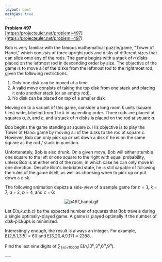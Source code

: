 ```yaml
---
layout: post
mathjax: true
---
```

**Problem 497**  
[https://projecteuler.net/problem=497](https://projecteuler.net/problem=497)

<p>Bob is very familiar with the famous mathematical puzzle/game, "Tower of Hanoi," which consists of three upright rods and disks of different sizes that can slide onto any of the rods. The game begins with a stack of <var>n</var> disks placed on the leftmost rod in descending order by size. The objective of the game is to move all of the disks from the leftmost rod to the rightmost rod, given the following restrictions:</p>

<ol><li>Only one disk can be moved at a time.</li>
<li>A valid move consists of taking the top disk from one stack and placing it onto another stack (or an empty rod).</li>
<li>No disk can be placed on top of a smaller disk.</li>
</ol><p>Moving on to a variant of this game, consider a long room <var>k</var> units (square tiles) wide, labeled from 1 to <var>k</var> in ascending order. Three rods are placed at squares <var>a</var>, <var>b</var>, and <var>c</var>, and a stack of <var>n</var> disks is placed on the rod at square <var>a</var>.</p>

<p>Bob begins the game standing at square <var>b</var>. His objective is to play the Tower of Hanoi game by moving all of the disks to the rod at square <var>c</var>. However, Bob can only pick up or set down a disk if he is on the same square as the rod / stack in question.</p>

<p>Unfortunately, Bob is also drunk. On a given move, Bob will either stumble one square to the left or one square to the right with equal probability, unless Bob is at either end of the room, in which case he can only move in one direction. Despite Bob's inebriated state, he is still capable of following the rules of the game itself, as well as choosing when to pick up or put down a disk.</p>

<p>The following animation depicts a side-view of a sample game for <var>n</var> = 3, <var>k</var> = 7, <var>a</var> = 2, <var>b</var> = 4, and <var>c</var> = 6:</p>

<p align="center"><img src="https://projecteuler.net/project/images/p497_hanoi.gif" alt="p497_hanoi.gif" /></p>

<p>Let E(<var>n</var>,<var>k</var>,<var>a</var>,<var>b</var>,<var>c</var>) be the expected number of squares that Bob travels during a single optimally-played game. A game is played optimally if the number of disk-pickups is minimized.</p>

<p>Interestingly enough, the result is always an integer. For example, E(2,5,1,3,5) = 60 and E(3,20,4,9,17) = 2358.</p>

<p>Find the last nine digits of ∑<sub>1≤<var>n</var>≤10000</sub> E(<var>n</var>,10<sup><var>n</var></sup>,3<sup><var>n</var></sup>,6<sup><var>n</var></sup>,9<sup><var>n</var></sup>).</p>
---

